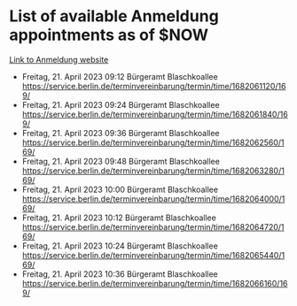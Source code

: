 # List of available Anmeldung appointments as of $NOW
[Link to Anmeldung website](https://service.berlin.de/terminvereinbarung/termin/tag.php?termin=1&anliegen[]=120686&dienstleisterlist=122210,122217,327316,122219,327312,122227,327314,122231,327346,122243,327348,122254,122252,329742,122260,329745,122262,329748,122271,327278,122273,327274,122277,327276,330436,122280,327294,122282,327290,122284,327292,122291,327270,122285,327266,122286,327264,122296,327268,150230,329760,122297,327286,122294,327284,122312,329763,122314,329775,122304,327330,122311,327334,122309,327332,317869,122281,327352,122279,329772,122283,122276,327324,122274,327326,122267,329766,122246,327318,122251,327320,122257,327322,122208,327298,122226,327300&herkunft=http%3A%2F%2Fservice.berlin.de%2Fdienstleistung%2F120686%2F)
- Freitag, 21. April 2023 09:12 Bürgeramt Blaschkoallee https://service.berlin.de/terminvereinbarung/termin/time/1682061120/169/
- Freitag, 21. April 2023 09:24 Bürgeramt Blaschkoallee https://service.berlin.de/terminvereinbarung/termin/time/1682061840/169/
- Freitag, 21. April 2023 09:36 Bürgeramt Blaschkoallee https://service.berlin.de/terminvereinbarung/termin/time/1682062560/169/
- Freitag, 21. April 2023 09:48 Bürgeramt Blaschkoallee https://service.berlin.de/terminvereinbarung/termin/time/1682063280/169/
- Freitag, 21. April 2023 10:00 Bürgeramt Blaschkoallee https://service.berlin.de/terminvereinbarung/termin/time/1682064000/169/
- Freitag, 21. April 2023 10:12 Bürgeramt Blaschkoallee https://service.berlin.de/terminvereinbarung/termin/time/1682064720/169/
- Freitag, 21. April 2023 10:24 Bürgeramt Blaschkoallee https://service.berlin.de/terminvereinbarung/termin/time/1682065440/169/
- Freitag, 21. April 2023 10:36 Bürgeramt Blaschkoallee https://service.berlin.de/terminvereinbarung/termin/time/1682066160/169/
